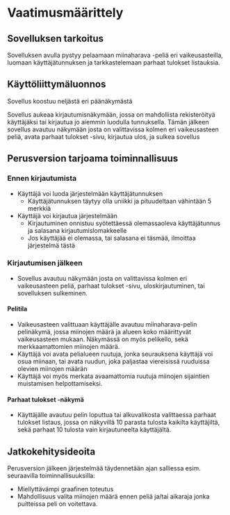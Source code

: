 # Vaatimusmäärittely

## Sovelluksen tarkoitus

Sovelluksen avulla pystyy pelaamaan miinaharava -peliä eri vaikeusasteilla, luomaan käyttäjätunnuksen ja tarkkastelemaan parhaat tulokset listauksia. 

## Käyttöliittymäluonnos

Sovellus koostuu neljästä eri päänäkymästä

Sovellus aukeaa kirjautumisnäkymään, jossa on mahdollista rekisteröityä käyttäjäksi tai kirjautua jo aiemmin luodulla tunnuksella. Tämän jälkeen 
sovellus avautuu näkymään josta on valittavissa kolmen eri vaikeusasteen peliä, avata parhaat tulokset -sivu, kirjautua ulos, ja sulkea sovellus

## Perusversion tarjoama toiminnallisuus

### Ennen kirjautumista

- Käyttäjä voi luoda järjestelmään käyttäjätunnuksen
  - Käyttäjätunnuksen täytyy olla uniikki ja pituudeltaan vähintään 5 merkkiä
- Käyttäjä voi kirjautua järjestelmään
  - Kirjautuminen onnistuu syötettäessä olemassaoleva käyttäjätunnus ja salasana kirjautumislomakkeelle
  - Jos käyttäjää ei olemassa, tai salasana ei täsmää, ilmoittaa järjestelmä tästä

### Kirjautumisen jälkeen

- Sovellus avautuu näkymään josta on valittavissa kolmen eri vaikeusasteen peliä, parhaat tulokset -sivu, 
uloskirjautuminen, tai sovelluksen sulkeminen. 

#### Pelitila

- Vaikeusasteen valittuaan käyttäjälle avautuu miinaharava-pelin pelinäkymä, jossa miinojen määrä ja alueen koko määrittyvät vaikeusasteen mukaan. 
Näkymässä on myös pelikello, sekä merkkaamattomien miinojen määrä. 
- Käyttäjä voi avata pelialueen ruutuja, jonka seurauksena käyttäjä voi osua miinaan, tai avata ruudun, joka paljastaa viereisissä ruuduissa olevien miinojen määrän
- Käyttäjä voi myös merkata avaamattomia ruutuja miinojen sijaintien muistamisen helpottamiseksi. 

#### Parhaat tulokset -näkymä

- Käyttäjälle avautuu pelin loputtua tai alkuvalikosta valittaessa parhaat tulokset listaus, jossa on näkyvillä 10 parasta tulosta kaikilta käyttäjiltä, sekä
parhaat 10 tulosta vain kirjautuneelta käyttäjältä. 

## Jatkokehitysideoita

Perusversion jälkeen järjestelmää täydennetään ajan salliessa esim. seuraavilla toiminnallisuuksilla:

- Miellyttävämpi graafinen toteutus
- Mahdollisuus valita miinojen määrä ennen peliä ja/tai aikaraja jonka puitteissa peli on voitettava. 
